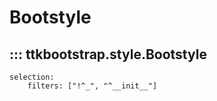 # Bootstyle

## ::: ttkbootstrap.style.Bootstyle
    selection:
        filters: ["!^_", "^__init__"]

